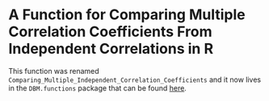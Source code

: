 # A Function for Comparing Multiple Correlation Coefficients From Independent Correlations in R

This function was renamed `Comparing_Multiple_Independent_Correlation_Coefficients` and it now lives in the `DBM.functions` package that can be found [here](https://github.com/davidblakneymoore/DBM.functions).
